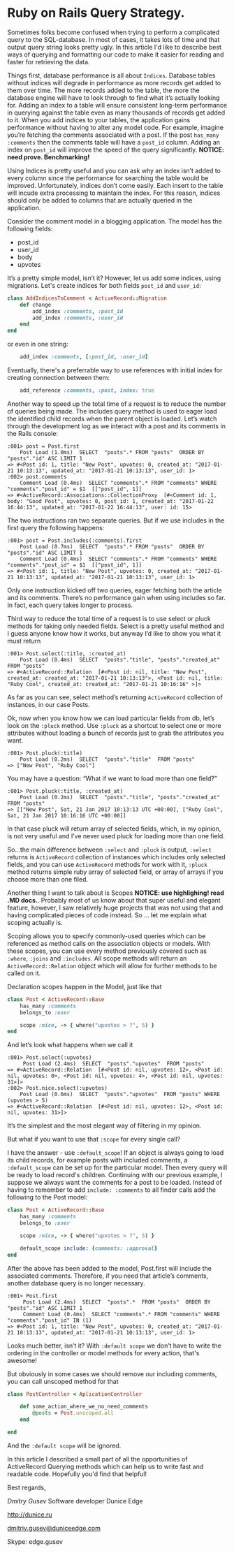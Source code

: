 # Ruby on Rails Query Strategy.

Sometimes folks become confused when trying to perform a complicated query to the SQL-database. In most of cases, it takes lots of time and that output query string looks pretty ugly. In this article I'd like to describe best ways of querying and formatting our code to make it easier for reading and faster for retrieving the data.


Things first, database performance is all about `Indices`. Database tables without indices will degrade in performance as more records get added to them over time. The more records added to the table, the more the database engine will have to look through to find what it’s actually looking for. Adding an index to a table will ensure consistent long-term performance in querying against the table even as many thousands of records get added to it. When you add indices to your tables, the application gains performance without having to alter any model code. For example, imagine you’re fetching the comments associated with a post. If the post `has_many :comments` then the comments table will have a `post_id` column. Adding an index on `post_id` will improve the speed of the query significantly. **NOTICE: need prove. Benchmarking!**


Using Indices is pretty useful and you can ask why an index isn’t added to every column since the performance for searching the table would be improved. Unfortunately, indices don’t come easily. Each insert to the table will incude extra processing to maintain the index. For this reason, indices should only be added to columns that are actually queried in the application.


Consider the comment model in a blogging application. The model has the following fields:

   * post_id 
   * user_id 
   * body 
   * upvotes 

It’s a pretty simple model, isn’t it? However, let us add some indices, using migrations. Let's create indices for both fields `post_id` and `user_id`:

```ruby
class AddIndicesToComment < ActiveRecord::Migration
    def change
        add_index :comments, :post_id
        add_index :comments, :user_id
    end
end
```
or even in one string:
```ruby
    add_index :comments, [:post_id, :user_id]
```
Eventually, there's a preferrable way to use references with initial index for creating connection between them:
```ruby
    add_reference :comments, :post, index: true
```

Another way to speed up the total time of a request is to reduce the number of queries being made. The includes query method is used to eager load the identified child records when the parent object is loaded. Let’s watch through the development log as we interact with a post and its comments in the Rails console:

```
:001> post = Post.first
    Post Load (1.0ms)  SELECT  "posts".* FROM "posts"  ORDER BY "posts"."id" ASC LIMIT 1
=> #<Post id: 1, title: "New Post", upvotes: 0, created_at: "2017-01-21 10:13:13", updated_at: "2017-01-21 10:13:13", user_id: 1>
:002> post.comments
    Comment Load (0.4ms)  SELECT "comments".* FROM "comments" WHERE "comments"."post_id" = $1  [["post_id", 1]]
=> #<ActiveRecord::Associations::CollectionProxy  [#<Comment id: 1, body: "Good Post", upvotes: 0, post_id: 1, created_at: "2017-01-22 16:44:13", updated_at: "2017-01-22 16:44:13", user: id: 15>
```

The two instructions ran two separate queries. But if we use includes in the first query the following happens:

```
:001> post = Post.includes(:comments).first
    Post Load (0.7ms)  SELECT  "posts".* FROM "posts"  ORDER BY "posts"."id" ASC LIMIT 1
    Comment Load (0.4ms)  SELECT "comments".* FROM "comments" WHERE "comments"."post_id" = $1  [["post_id", 1]]
=> #<Post id: 1, title: "New Post", upvotes: 0, created_at: "2017-01-21 10:13:13", updated_at: "2017-01-21 10:13:13", user_id: 1>
```
Only one instruction kicked off two queries, eager fetching both the article and its comments. There’s no performance gain when using includes so far. In fact, each query takes longer to process.



Third way to reduce the total time of a request is to use select or pluck methods for taking only needed fields. Select is a pretty useful method and I guess anyone know how it works, but anyway I’d like to show you what it must return

```
:001> Post.select(:title, :created_at)
    Post Load (0.4ms)  SELECT  "posts"."title", "posts"."created_at"  FROM "posts"
=> #<ActiveRecord::Relation  [#<Post id: nil, title: "New Post", created_at: created_at: "2017-01-21 10:13:13">, <Post id: nil, title: "Ruby Cool", created_at: created_at: "2017-01-21 10:16:16" >]>
```

As far as you can see, select method’s returning `ActiveRecord` collection of instances, in our case Posts.

Ok, now when you know how we can load particular fields from db, let’s look on the `:pluck` method. Use `:pluck` as a shortcut to select one or more attributes without loading a bunch of records just to grab the attributes you want.

```
:001> Post.pluck(:title)
    Post Load (0.2ms)  SELECT  "posts"."title"  FROM "posts"
=> ["New Post", "Ruby Cool"]
```

You may have a question: “What if we want to load more than one field?”

```
:001> Post.pluck(:title, :created_at)
    Post Load (0.2ms)  SELECT  "posts"."title", "posts"."created_at"  FROM "posts"
=> [["New Post", Sat, 21 Jan 2017 10:13:13 UTC +00:00], ["Ruby Cool", Sat, 21 Jan 2017 10:16:16 UTC +00:00]]
```


In that case pluck will return array of selected fields, which, in my opinion, is not very useful and I’ve never used pluck for loading more than one field.

So...the main difference between `:select` and `:pluck` is output, `:select` returns is `ActiveRecord` collection of instances which includes only selected fields, and you can use `ActiveRecord` methods for work with it, `:pluck` method returns simple ruby array of selected field, or array of arrays if you choose more than one filed.

Another thing I want to talk about is Scopes **NOTICE: use highlighing! read .MD docs.**. Probably most of us know about that super useful and elegant feature, however, I saw relatively huge projects that was not using that and having complicated pieces of code instead. So … let me explain what scoping actually is.


Scoping allows you to specify commonly-used queries which can be referenced as method calls on the association objects or models. With these scopes, you can use every method previously covered such as `:where`, `:joins` and `:includes`. All scope methods will return an `ActiveRecord::Relation` object which will allow for further methods to be called on it.




Declaration scopes happen in the Model, just like that

```ruby
class Post < ActiveRecord::Base
    has_many :comments
    belongs_to :user

    scope :nice, -> { where("upvotes > ?", 5) }
end
```
And let’s look what happens when we call it
```
:001> Post.select(:upvotes)
     Post Load (2.4ms)  SELECT  "posts"."upvotes"  FROM "posts"
=> #<ActiveRecord::Relation  [#<Post id: nil, upvotes: 12>, <Post id: nil, upvotes: 0>, <Post id: nil, upvotes: 4>, <Post id: nil, upvotes: 31>]>
:002> Post.nice.select(:upvotes)
    Post Load (0.6ms)  SELECT  "posts"."upvotes"  FROM "posts" WHERE (upvotes > 5)
=> #<ActiveRecord::Relation  [#<Post id: nil, upvotes: 12>, <Post id: nil, upvotes: 31>]>
```

It’s the simplest and the most elegant way of filtering in my opinion.


But what if you want to use that `:scope` for every single call?


I have the answer - use `:default_scope`!
If an object is always going to load its child records, for example posts with included comments, a `:default_scope` can be set up for the particular model. Then every query will be ready to load record's children. Continuing with our previous example, I suppose we always want the comments for a post to be loaded. Instead of having to remember to add `include: :comments` to all finder calls add the following to the Post model:




```ruby
class Post < ActiveRecord::Base
    has_many :comments
    belongs_to :user

    scope :nice, -> { where("upvotes > ?", 5) }

    default_scope include: {comments: :approval}
end
```

After the above has been added to the model, Post.first will include the associated comments. Therefore, if you need that article’s comments, another database query is no longer necessary.

```
:001> Post.first
     Post Load (2.4ms)  SELECT  "posts".*  FROM "posts"  ORDER BY "posts"."id" ASC LIMIT 1
     Comment Load (0.4ms)  SELECT "comments".* FROM "comments" WHERE "comments"."post_id" IN (1)
=> #<Post id: 1, title: "New Post", upvotes: 0, created_at: "2017-01-21 10:13:13", updated_at: "2017-01-21 10:13:13", user_id: 1>
```

Looks much better, isn’t it? With `:default scope` we don’t have to write the ordering in the controller or model methods for every action, that's awesome!


But obviously in some cases we should remove our including comments, you can call unscoped method for that

```ruby
class PostController < AplicationController

    def some_action_where_we_no_need_comments
        @posts = Post.unscoped.all
    end

end
```

And the `:default scope` will be ignored.


In this article I described a small part of all the opportunities of ActiveRecord Querying methods which can help us to write fast and readable code. Hopefully you'd find that helpful!

Best regards,

*Dmitry Gusev* Software developer Dunice Edge

http://dunice.ru

dmitriy.gusev@duniceedge.com

Skype: edge.gusev
